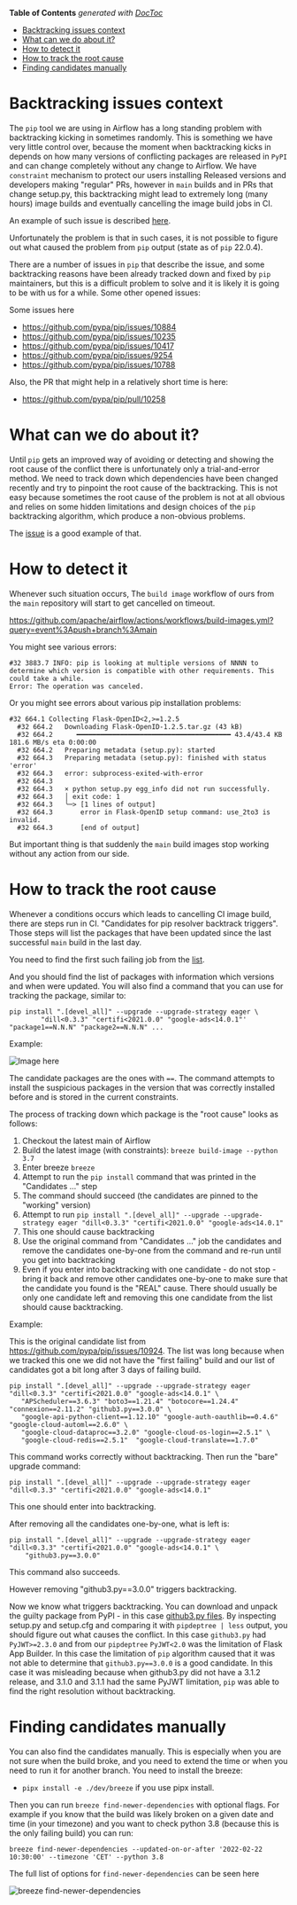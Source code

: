 <!--
 Licensed to the Apache Software Foundation (ASF) under one
 or more contributor license agreements.  See the NOTICE file
 distributed with this work for additional information
 regarding copyright ownership.  The ASF licenses this file
 to you under the Apache License, Version 2.0 (the
 "License"); you may not use this file except in compliance
 with the License.  You may obtain a copy of the License at

   http://www.apache.org/licenses/LICENSE-2.0

 Unless required by applicable law or agreed to in writing,
 software distributed under the License is distributed on an
 "AS IS" BASIS, WITHOUT WARRANTIES OR CONDITIONS OF ANY
 KIND, either express or implied.  See the License for the
 specific language governing permissions and limitations
 under the License.
-->

<!-- START doctoc generated TOC please keep comment here to allow auto update -->
<!-- DON'T EDIT THIS SECTION, INSTEAD RE-RUN doctoc TO UPDATE -->
**Table of Contents**  *generated with [DocToc](https://github.com/thlorenz/doctoc)*

- [Backtracking issues context](#backtracking-issues-context)
- [What can we do about it?](#what-can-we-do-about-it)
- [How to detect it](#how-to-detect-it)
- [How to track the root cause](#how-to-track-the-root-cause)
- [Finding candidates manually](#finding-candidates-manually)

<!-- END doctoc generated TOC please keep comment here to allow auto update -->

# Backtracking issues context

The `pip` tool we are using in Airflow has a long standing problem with backtracking kicking in sometimes
randomly. This is something we have very little control over, because the moment when backtracking kicks in
depends on how many versions of conflicting packages are released in `PyPI` and can change completely without
any change to Airflow. We have `constraint` mechanism to protect our users installing Released versions
and developers making "regular" PRs, however in `main` builds and in PRs that change setup.py, this
backtracking might lead to extremely long (many hours) image builds and eventually cancelling the
image build jobs in CI.

An example of such issue is described [here](https://github.com/pypa/pip/issues/10924).

Unfortunately the problem is that in such cases, it is not possible to figure out what caused the
problem from `pip` output (state as of `pip` 22.0.4).

There are a number of issues in `pip` that describe the issue, and some backtracking reasons have been already
tracked down and fixed by `pip` maintainers, but this is a difficult problem to solve and it is likely it
is going to be with us for a while. Some other opened issues:

Some issues here

* https://github.com/pypa/pip/issues/10884
* https://github.com/pypa/pip/issues/10235
* https://github.com/pypa/pip/issues/10417
* https://github.com/pypa/pip/issues/9254
* https://github.com/pypa/pip/issues/10788

Also, the PR that might help in a relatively short time is here:

* https://github.com/pypa/pip/pull/10258

# What can we do about it?

Until `pip` gets an improved way of avoiding or detecting and showing the root cause of the conflict there
is unfortunately only a trial-and-error method. We need to track down which dependencies have been changed
recently and try to pinpoint the root cause of the backtracking. This is not easy because sometimes
the root cause of the problem is not at all obvious and relies on some hidden limitations and design choices
of the `pip` backtracking algorithm, which produce a non-obvious problems.

The [issue](https://github.com/pypa/pip/issues/10924) is a good example of that.

# How to detect it

Whenever such situation occurs, The `build image` workflow of ours from the `main` repository will start to
get cancelled on timeout.

https://github.com/apache/airflow/actions/workflows/build-images.yml?query=event%3Apush+branch%3Amain

You might see various errors:

```
#32 3883.7 INFO: pip is looking at multiple versions of NNNN to determine which version is compatible with other requirements. This could take a while.
Error: The operation was canceled.
```

Or you might see errors about various pip installation problems:

```
#32 664.1 Collecting Flask-OpenID<2,>=1.2.5
  #32 664.2   Downloading Flask-OpenID-1.2.5.tar.gz (43 kB)
  #32 664.2      ━━━━━━━━━━━━━━━━━━━━━━━━━━━━━━━━━━━━━━━ 43.4/43.4 KB 181.6 MB/s eta 0:00:00
  #32 664.2   Preparing metadata (setup.py): started
  #32 664.3   Preparing metadata (setup.py): finished with status 'error'
  #32 664.3   error: subprocess-exited-with-error
  #32 664.3
  #32 664.3   × python setup.py egg_info did not run successfully.
  #32 664.3   │ exit code: 1
  #32 664.3   ╰─> [1 lines of output]
  #32 664.3       error in Flask-OpenID setup command: use_2to3 is invalid.
  #32 664.3       [end of output]
```

But important thing is that suddenly the `main` build images stop working without any action from our side.

# How to track the root cause

Whenever a conditions occurs which leads to cancelling CI image build, there are steps run in CI.
"Candidates for pip resolver backtrack triggers". Those steps will list the packages that have been
updated since the last successful `main` build in the last day.

You need to find the first such failing job from the
[list](https://github.com/apache/airflow/actions/workflows/build-images.yml?query=event%3Apush+branch%3Amain).

And you should find the list of packages with information which versions and when were updated. You will
also find a command that you can use for tracking the package, similar to:

```shell
pip install ".[devel_all]" --upgrade --upgrade-strategy eager \
        "dill<0.3.3" "certifi<2021.0.0" "google-ads<14.0.1"' "package1==N.N.N" "package2==N.N.N" ...
```

Example:

![Image here](../images/candidates_for_backtrack_triggers.png)

The candidate packages are the ones with `==`. The command attempts to install the suspicious packages in
the version that was correctly installed before and is stored in the current constraints.

The process of tracking down which package is the "root cause" looks as follows:

1. Checkout the latest main of Airflow
2. Build the latest image (with constraints): `breeze build-image --python 3.7`
3. Enter breeze `breeze`
4. Attempt to run the `pip install` command that was printed in the "Candidates ..." step
5. The command should succeed (the candidates are pinned to the "working" version)
6. Attempt to run `pip install ".[devel_all]" --upgrade --upgrade-strategy eager "dill<0.3.3" "certifi<2021.0.0" "google-ads<14.0.1"`
7. This one should cause backtracking
8. Use the original command from "Candidates ..." job the candidates and remove the candidates one-by-one
   from the command and re-run until you get into backtracking
9. Even if you enter into backtracking with one candidate - do not stop - bring it back and remove other
   candidates one-by-one to make sure that the candidate you found is the "REAL" cause. There should usually
   be only one candidate left and removing this one candidate from the list should cause backtracking.

Example:

This is the original candidate list from https://github.com/pypa/pip/issues/10924. The list was long because
when we tracked this one we did not have the "first failing" build and our list of candidates got a bit long
after 3 days of failing build.

```shell
pip install ".[devel_all]" --upgrade --upgrade-strategy eager "dill<0.3.3" "certifi<2021.0.0" "google-ads<14.0.1" \
   "APScheduler==3.6.3" "boto3==1.21.4" "botocore==1.24.4" "connexion==2.11.2" "github3.py==3.0.0" \
   "google-api-python-client==1.12.10" "google-auth-oauthlib==0.4.6" "google-cloud-automl==2.6.0" \
   "google-cloud-dataproc==3.2.0" "google-cloud-os-login==2.5.1" \
   "google-cloud-redis==2.5.1"  "google-cloud-translate==1.7.0"
```

This command works correctly without backtracking. Then run the "bare" upgrade command:

```shell
pip install ".[devel_all]" --upgrade --upgrade-strategy eager "dill<0.3.3" "certifi<2021.0.0" "google-ads<14.0.1"
```

This one should enter into backtracking.

After removing all the candidates one-by-one, what is left is:

```shell
pip install ".[devel_all]" --upgrade --upgrade-strategy eager "dill<0.3.3" "certifi<2021.0.0" "google-ads<14.0.1" \
    "github3.py==3.0.0"
```

This command also succeeds.

However removing "github3.py==3.0.0" triggers backtracking.

Now we know what triggers backtracking. You can download and unpack the guilty package from PyPI -
in this case [github3.py files](https://pypi.org/project/github3.py/#files).
By inspecting setup.py and setup.cfg and comparing it with `pipdeptree | less` output, you should figure out
what causes the conflict. In this case `github3.py` had `PyJWT>=2.3.0` and from our `pipdeptree`
`PyJWT<2.0` was the limitation of Flask App Builder. In this case the limitation of `pip` algorithm caused
that it was not able to determine that `github3.py==3.0.0` is a good candidate. In this case it was misleading
because when github3.py did not have a 3.1.2 release, and 3.1.0 and 3.1.1 had the same PyJWT limitation, `pip`
was able to find the right resolution without backtracking.

# Finding candidates manually

You can also find the candidates manually. This is especially when you are not sure when the build broke,
and you need to extend the time or when you need to run it for another branch.
You need to install the breeze:

* `pipx install -e ./dev/breeze` if you use pipx install.

Then you can run ``breeze find-newer-dependencies`` with optional flags.
For example if you know that the build  was likely broken on a given date and time
(in your timezone) and you want to check python 3.8 (because this is the only
failing build) you can run:

```
breeze find-newer-dependencies --updated-on-or-after '2022-02-22 10:30:00' --timezone 'CET' --python 3.8
```

The full list of options for `find-newer-dependencies` can be seen here

![breeze find-newer-dependencies](../images/breeze/output-find-newer-dependencies.svg)
